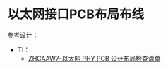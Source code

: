 # 以太网接口PCB布局布线

参考设计：
- TI：
    - [ZHCAAW7-以太网 PHY PCB 设计布局检查清单](https://www.ti.com.cn/cn/lit/an/zhcaaw7/zhcaaw7.pdf?ts=1709778127822&ref_url=https%253A%252F%252Fcn.bing.com%252F)